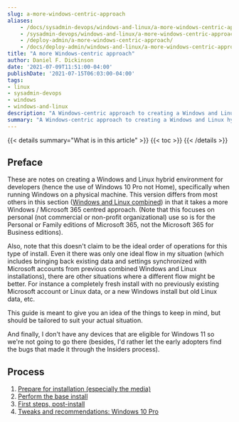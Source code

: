 ```yaml
---
slug: a-more-windows-centric-approach
aliases:
    - /docs/sysadmin-devops/windows-and-linux/a-more-windows-centric-approach/
    - /sysadmin-devops/windows-and-linux/a-more-windows-centric-approach/
    - /deploy-admin/a-more-windows-centric-approach/
    - /docs/deploy-admin/windows-and-linux/a-more-windows-centric-approach/
title: "A more Windows-centric approach"
author: Daniel F. Dickinson
date: '2021-07-09T11:51:00-04:00'
publishDate: '2021-07-15T06:03:00-04:00'
tags:
- linux
- sysadmin-devops
- windows
- windows-and-linux
description: "A Windows-centric approach to creating a Windows and Linux hybrid environment for developers."
summary: "A Windows-centric approach to creating a Windows and Linux hybrid environment for developers."
---
```


{{< details summary="What is in this article" >}}
{{< toc >}}
{{< /details >}}

## Preface

These are notes on creating a Windows and Linux hybrid environment for developers (hence the use of Windows 10 Pro not Home), specifically when running Windows on a physical machine. This version differs from most others in this section ([Windows and Linux combined](/tags/windows-and-linux/)) in that it takes a more Windows / Microsoft 365 centred approach. (Note that this focuses on personal (not commercial or non-profit organizational) use so is for the Personal or Family editions of Microsoft 365, not the Microsoft 365 for Business editions).

Also, note that this doesn't claim to be the ideal order of operations for this type of install. Even it there was only one ideal flow in my situation (which includes bringing back existing data and settings synchronized with Microsoft accounts from previous combined Windows and Linux installations), there are other situations where a different flow might be better. For instance a completely fresh install with no previously existing Microsoft account or Linux data, or a new Windows install but old Linux data, etc.

This guide is meant to give you an idea of the things to keep in mind, but should be tailored to suit your actual situation.

And finally, I don't have any devices that are eligible for Windows 11 so we're not going to go there (besides, I'd rather let the early adopters find the bugs that made it through the Insiders process).

## Process

1. [Prepare for installation (especially the media)](preparation.md)
2. [Perform the base install](base-install.md)
3. [First steps, post-install](first-steps-post-install.md)
4. [Tweaks and recommendations: Windows 10 Pro](tweaks-and-recommendations.md)

